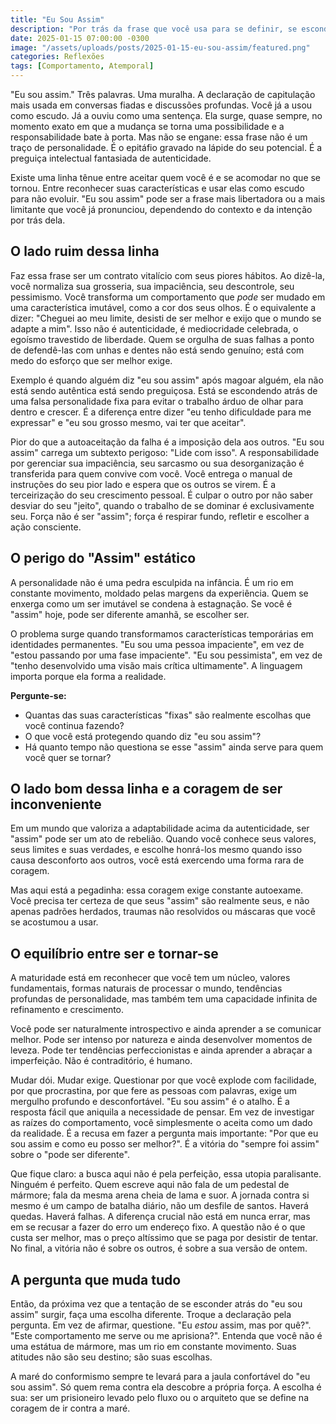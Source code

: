 ```yaml
---
title: "Eu Sou Assim"
description: "Por trás da frase que você usa para se definir, se esconde a covardia de se transformar."
date: 2025-01-15 07:00:00 -0300
image: "/assets/uploads/posts/2025-01-15-eu-sou-assim/featured.png"
categories: Reflexões
tags: [Comportamento, Atemporal]
---
```

"Eu sou assim." Três palavras. Uma muralha. A declaração de capitulação mais usada em conversas fiadas e discussões profundas. Você já a usou como escudo. Já a ouviu como uma sentença. Ela surge, quase sempre, no momento exato em que a mudança se torna uma possibilidade e a responsabilidade bate à porta. Mas não se engane: essa frase não é um traço de personalidade. É o epitáfio gravado na lápide do seu potencial. É a preguiça intelectual fantasiada de autenticidade.

Existe uma linha tênue entre aceitar quem você é e se acomodar no que se tornou. Entre reconhecer suas características e usar elas como escudo para não evoluir. "Eu sou assim" pode ser a frase mais libertadora ou a mais limitante que você já pronunciou, dependendo do contexto e da intenção por trás dela.

## O lado ruim dessa linha

Faz essa frase ser um contrato vitalício com seus piores hábitos. Ao dizê-la, você normaliza sua grosseria, sua impaciência, seu descontrole, seu pessimismo. Você transforma um comportamento que *pode* ser mudado em uma característica imutável, como a cor dos seus olhos. É o equivalente a dizer: "Cheguei ao meu limite, desisti de ser melhor e exijo que o mundo se adapte a mim". Isso não é autenticidade, é mediocridade celebrada, o egoísmo travestido de liberdade. Quem se orgulha de suas falhas a ponto de defendê-las com unhas e dentes não está sendo genuíno; está com medo do esforço que ser melhor exige.

Exemplo é quando alguém diz "eu sou assim" após magoar alguém, ela não está sendo autêntica está sendo preguiçosa. Está se escondendo atrás de uma falsa personalidade fixa para evitar o trabalho árduo de olhar para dentro e crescer. É a diferença entre dizer "eu tenho dificuldade para me expressar" e "eu sou grosso mesmo, vai ter que aceitar".

Pior do que a autoaceitação da falha é a imposição dela aos outros. "Eu sou assim" carrega um subtexto perigoso: "Lide com isso". A responsabilidade por gerenciar sua impaciência, seu sarcasmo ou sua desorganização é transferida para quem convive com você. Você entrega o manual de instruções do seu pior lado e espera que os outros se virem. É a terceirização do seu crescimento pessoal. É culpar o outro por não saber desviar do seu "jeito", quando o trabalho de se dominar é exclusivamente seu. Força não é ser "assim"; força é respirar fundo, refletir e escolher a ação consciente.

## O perigo do "Assim" estático

A personalidade não é uma pedra esculpida na infância. É um rio em constante movimento, moldado pelas margens da experiência. Quem se enxerga como um ser imutável se condena à estagnação. Se você é "assim" hoje, pode ser diferente amanhã, se escolher ser.

O problema surge quando transformamos características temporárias em identidades permanentes. "Eu sou uma pessoa impaciente", em vez de "estou passando por uma fase impaciente". "Eu sou pessimista", em vez de "tenho desenvolvido uma visão mais crítica ultimamente". A linguagem importa porque ela forma a realidade.

**Pergunte-se:**

- Quantas das suas características "fixas" são realmente escolhas que você continua fazendo?
- O que você está protegendo quando diz "eu sou assim"?
- Há quanto tempo não questiona se esse "assim" ainda serve para quem você quer se tornar?

## O lado bom dessa linha e a coragem de ser inconveniente

Em um mundo que valoriza a adaptabilidade acima da autenticidade, ser "assim" pode ser um ato de rebelião. Quando você conhece seus valores, seus limites e suas verdades, e escolhe honrá-los mesmo quando isso causa desconforto aos outros, você está exercendo uma forma rara de coragem.

Mas aqui está a pegadinha: essa coragem exige constante autoexame. Você precisa ter certeza de que seus "assim" são realmente seus, e não apenas padrões herdados, traumas não resolvidos ou máscaras que você se acostumou a usar.

## O equilíbrio entre ser e tornar-se

A maturidade está em reconhecer que você tem um núcleo, valores fundamentais, formas naturais de processar o mundo, tendências profundas de personalidade, mas também tem uma capacidade infinita de refinamento e crescimento.

Você pode ser naturalmente introspectivo e ainda aprender a se comunicar melhor. Pode ser intenso por natureza e ainda desenvolver momentos de leveza. Pode ter tendências perfeccionistas e ainda aprender a abraçar a imperfeição. Não é contraditório, é humano.

Mudar dói. Mudar exige. Questionar por que você explode com facilidade, por que procrastina, por que fere as pessoas com palavras, exige um mergulho profundo e desconfortável.  "Eu sou assim" é o atalho. É a resposta fácil que aniquila a necessidade de pensar.  Em vez de investigar as raízes do comportamento, você simplesmente o aceita como um dado da realidade. É a recusa em fazer a pergunta mais importante: "Por que eu sou assim e como eu posso ser melhor?". É a vitória do "sempre foi assim" sobre o "pode ser diferente".

Que fique claro: a busca aqui não é pela perfeição, essa utopia paralisante. Ninguém é perfeito. Quem escreve aqui não fala de um pedestal de mármore; fala da mesma arena cheia de lama e suor. A jornada contra si mesmo é um campo de batalha diário, não um desfile de santos. Haverá quedas. Haverá falhas. A diferença crucial não está em nunca errar, mas em se recusar a fazer do erro um endereço fixo. A questão não é o que custa ser melhor, mas o preço altíssimo que se paga por desistir de tentar. No final, a vitória não é sobre os outros, é sobre a sua versão de ontem.

## A pergunta que muda tudo

Então, da próxima vez que a tentação de se esconder atrás do "eu sou assim" surgir, faça uma escolha diferente. Troque a declaração pela pergunta. Em vez de afirmar, questione. "Eu *estou* assim, mas por quê?". "Este comportamento me serve ou me aprisiona?". Entenda que você não é uma estátua de mármore, mas um rio em constante movimento. Suas atitudes não são seu destino; são suas escolhas.

A maré do conformismo sempre te levará para a jaula confortável do "eu sou assim". Só quem rema contra ela descobre a própria força. A escolha é sua: ser um prisioneiro levado pelo fluxo ou o arquiteto que se define na coragem de ir contra a maré.
